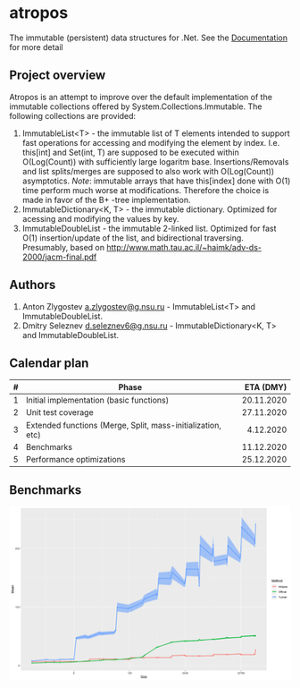 # atropos
The immutable (persistent) data structures for .Net.
See the [Documentation](./Atropos/Documentation/Atropos.md) for more detail
## Project overview
Atropos is an attempt to improve over the default implementation of the immutable collections offered by System.Collections.Immutable.
The following collections are provided:
1. ImmutableList&lt;T&gt; - the immutable list of T elements intended to support fast operations for accessing and modifying the element by index. I.e. this[int] and Set(int, T) are supposed 
to be executed within O(Log(Count)) with sufficiently large logaritm base. Insertions/Removals and list splits/merges are supposed to also work with O(Log(Count)) asymptotics.
*Note*: immutable arrays that have this[index] done with O(1) time perform much worse at modifications. Therefore the choice is made in favor of the B+ -tree implementation.
2. ImmutableDictionary<K, T> - the immutable dictionary. Optimized for acessing and modifying the values by key. 
3. ImmutableDoubleList<T> - the immutable 2-linked list. Optimized for fast O(1) insertion/update of the list, and bidirectional traversing. Presumably, based on http://www.math.tau.ac.il/~haimk/adv-ds-2000/jacm-final.pdf

## Authors
1. Anton Zlygostev a.zlygostev@g.nsu.ru - ImmutableList&lt;T&gt; and ImmutableDoubleList.
2. Dmitry Seleznev <d.seleznev6@g.nsu.ru> - ImmutableDictionary<K, T> and ImmutableDoubleList.

## Calendar plan

| # | Phase | ETA (DMY) |
| - | ----- | ---------:|
| 1 | Initial implementation (basic functions) | 20.11.2020 |
| 2 | Unit test coverage | 27.11.2020
| 3 | Extended functions (Merge, Split, mass-initialization, etc) | 4.12.2020 |
| 4 | Benchmarks | 11.12.2020 |
| 5 | Performance optimizations | 25.12.2020 |

## Benchmarks
![Index](./Atropos.Benchmarks/Atropos.Benchmarks.List.Index.png)